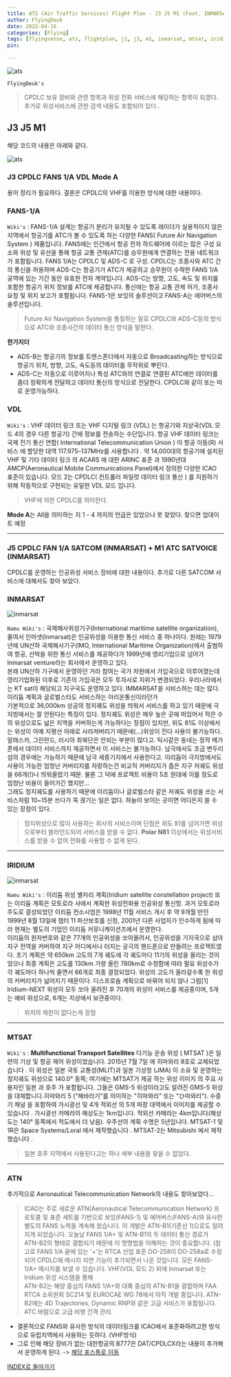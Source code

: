 ```yaml
---
title: ATS (Air Traffic Services) Flight Plan - J3 J5 M1 (Feat. INMARSAT, MTSAT, IRIDIUM Satellite Service)
author: FlyingDeuk
date: 2022-04-16
categories: [Flying]
tags: [flyingsense, ats, flightplan, j1, j3, m1, inmarsat, mtsat, iridium]
pin:

---
```


![ats](/img/flying/sense/ats.jpg)

`FlyingDeuk's`
> CPDLC 보유 장비와 관련 항목과 위성 전화 서비스에 해당하는 항목이 되겠다. 추가로 위성서비스에 관한 검색 내용도 포함되어 있다..

## J3 J5 M1
해당 코드의 내용은 아래와 같다.

![ats](/img/flying/sense/ats3.jpg)

### J3 CPDLC FANS 1/A VDL Mode A
용어 정리가 필요하다. 결론은 CPDLC의 VHF를 이용한 방식에 대한 내용이다.

### FANS-1/A
`Wiki's` : FANS-1/A 설계는 항공기 분리가 유지될 수 있도록 레이더가 실용적이지 않은 지역에서 항공기를 ATC가 볼 수 있도록 하는 다양한 FANS( Future Air Navigation System ) 제품입니다. FANS에는 인간에서 항공 전자 하드웨어에 이르는 많은 구성 요소와 위성 및 유선을 통해 항공 교통 관제(ATC)를 승무원에게 연결하는 전용 네트워크가 포함됩니다. FANS 1/A는 CPDLC 및 ADS-C 로 구성. CPDLC는 조종사와 ATC 간의 통신을 허용하며 ADS-C는 항공기가 ATC가 제공하고 승무원이 수락한 FANS 1/A 공역에 있는 기간 동안 유효한 전자 계약입니다. ADS-C는 방향, 고도, 속도 및 위치를 포함한 항공기 위치 정보를 ATC에 제공합니다. 통신에는 항공 교통 관제 허가, 조종사 요청 및 위치 보고가 포함됩니다. FANS-1은 보잉의 솔루션이고 FANS-A는 에어버스의 솔루션입니다.
> Future Air Navigation System을 통칭하는 말로 CPDLC와 ADS-C등의 방식으로 ATC와 조종사간의 데이터 통신 방식을 말한다.

**한가지더**
- ADS-B는 항공기의 정보를 트렌스폰더에서 자동으로 Broadcasting하는 방식으로 항공기 위치, 방향, 고도, 속도등의 데이터를 무작위로 뿌린다.  
- ADS-C는 자동으로 이루어지나 특성 ATC와의 연결로 연결된 ATC에만 데이터를 좀더 정확하게 전달하고 데이터 통신의 방식으로 전달한다. CPDLC와 같이 또는 따로 운영가능하다.

### VDL  
`Wiki's` : VHF 데이터 링크 또는 VHF 디지털 링크 (VDL) 는 항공기와 지상국(VDL 모드 4의 경우 다른 항공기) 간에 정보를 전송하는 수단입니다. 항공 VHF 데이터 링크는 국제 전기 통신 연합( International Telecommunication Union ) 이 항공 이동(R) 서비스 에 할당한 대역 117.975–137MHz를 사용합니다 . 약 14,000대의 항공기에 설치된 VHF 및 기타 데이터 링크 의 ACARS 에 대한 ARINC 표준 과 1990년대 AMCP(Aeronautical Mobile Communications Panel)에서 정의한 다양한 ICAO 표준이 있습니다. 모드 2는 CPDLC( 컨트롤러 파일럿 데이터 링크 통신 ) 를 지원하기 위해 작동적으로 구현되는 유일한 VDL 모드 입니다.
> VHF에 의한 CPDLC를 의미한다.

**Mode A**는 All을 의미하는 지 1 - 4 까지의 언급은 있었으나 못 찾았다. 찾으면 업데이트 예정

-----------

### J5 CPDLC FAN 1/A SATCOM (INMARSAT) + M1 ATC SATVOICE (INMARSAT)
CPDLC를 운영하는 인공위성 서비스 장비에 대한 내용이다.
추가로 다른 SATCOM 서비스에 대해서도 찾아 보았다.

### INMARSAT
![inmarsat](/img/flying/sense/inmarsat1.png)

`Namu Wiki's` : 국제해사위성기구(International maritime satellite organization), 줄여서 인마샛(Inmarsat)은 인공위성을 이용한 통신 서비스 중 하나이다. 원래는 1979년에 UN산하 국제해사기구(IMO, International Maritime Organization)에서 출범하여 항공, 선박을 위한 통신 서비스를 제공하다가 1999년에 영리기업으로 넘어가 Inmarsat venture라는 회사에서 운영하고 있다.<br>
본래 UN산하 기구에서 운영하던 거라 참여는 국가 차원에서 가입국으로 이루어졌는데 영리기업화된 이후로 기존의 가입국은 모두 투자사로 지위가 변경되었다. 우리나라에서는 KT sat이 해당되고 지구국도 운영하고 있다. IMMARSAT을 서비스하는 데는 많다. 이리듐 계획과 글로벌스타도 서비스하는 아리온통신이라던가 <br>
기본적으로 36,000km 상공의 정지궤도 위성을 띄워서 서비스를 하고 있기 때문에 극지방에서는 잘 안된다는 특징이 있다. 정지궤도 위성은 매우 높은 곳에 떠있어서 적은 수의 위성으로도 넓은 지역을 커버하는게 가능하다는 장점이 있지만, 위도 81도 이상에서는 위성이 아예 지평선 아래로 사라져버리기 때문에(...)위성이 진다 사용이 불가능하다. 알래스카, 그린란드, 러시아 최북단은 안되는 부분이 많다고. 틱시같은 동네는 정작 메가폰에서 데이터 서비스까지 제공하면서 이 서비스는 불가능하다. 남극에서도 조금 변두리 섬의 경우에는 가능하기 때문에 남극 세종기지에서 사용한다고. 이리듐이 극지방에서도 사용이 가능한 엄청난 커버리지를 자랑하는건 비교적 커버리지가 좁은 지구 저궤도 위성을 66개(!)나 띄워올렸기 때문. 물론 그 덕에 프로젝트 비용이 5조 원대에 이를 정도로 엄청난 비용이 들어가긴 했지만...<br>
그래도 정지궤도를 사용하기 때문에 이리듐이나 글로벌스타 같은 저궤도 위성을 쓰는 서비스처럼 10~15분 쓰다가 뚝 끊기는 일은 없다. 하늘이 보이는 곳이면 어디든지 쓸 수 있는 장점이 있다.
> 정지위성으로 많이 사용하는 회사의 서비스이며 단점은 위도 81를 넘어가면 위성으로부터 블라인드되어 서비스를 받을 수 없다. **Polar N81** 이상에서는 위성서비스를 받을 수 없어 전화를 사용할 수 없게 된다.

-------

### IRIDIUM
![inmarsat](/img/flying/sense/inmarsat2.png)

`Namu Wiki's` : 이리듐 위성 별자리 계획(Iridium satellite constellation project) 또는 이리듐 계획은 모토로라 사에서 계획한 위성전화용 인공위성 통신망. 과거 모토로라 주도로 결성되었던 이리듐 컨소시엄은 1998년 11월 서비스 개시 후 약 9개월 만인 1999년 8월 13일에 챕터 11 파산보호를 신청, 2001년 다른 사업자가 인수하게 됨에 따라 현재는 별도의 기업인 이리듐 커뮤니케이션즈에서 운영한다.<br>
이리듐의 원자번호와 같은 77개의 인공위성을 쏘아올려서, 인공위성을 기지국으로 삼아 지구 전역을 커버하여 지구 어디에서나 터지는 궁극의 핸드폰으로 만들려는 프로젝트였다. 초기 계획은 약 650km 고도의 7개 궤도에 각 궤도마다 11기의 위성을 올리는 것이었으나 최종 계획은 고도를 130km 가량 올린 780km로 수정함에 따라 필요 위성수가 각 궤도마다 하나씩 줄면서 66개로 최종 결정되었다. 위성의 고도가 올라갈수록 한 위성의 커버리지가 넓어지기 때문이다. 디스프로슘 계획으로 바꿔야 되지 않나 그럼[1] <br>
Iridium-NEXT 위성이 모두 쏘아 올려진 후 70개의 위성이 서비스를 제공중이며, 5개는 예비 위성으로, 6개는 지상에서 보관중이다.
> 위치의 제한이 없다는게 장점

----

### MTSAT

`Wiki's` : **Multifunctional Transport Satellites** 다기능 운송 위성 ( MTSAT )은 일련의 기상 및 항공 제어 위성이었습니다. 2015년 7월 7일 에 히마와리 8호로 교체되었습니다 . 이 위성은 일본 국토 교통성(MLIT)과 일본 기상청 (JMA) 이 소유 및 운영하는 정지궤도 위성으로 140.0° 동쪽; 여기에는 MTSAT가 제공 하는 위성 이미지 의 주요 사용자인 일본 과 호주 가 포함됩니다. 그들은 GMS-5 위성이라고도 알려진 GMS-5 위성을 대체합니다.히마와리 5 ("해바라기"를 의미하는 "히마와리" 또는 "ひ마와리"). 수증기 채널 을 포함하여 가시광선 및 4개 적외선 의 5개 파장 대역에서 이미지를 제공할 수 있습니다 . 가시광선 카메라의 해상도는 1km입니다. 적외선 카메라는 4km입니다(해상도는 140° 동쪽에서 적도에서 더 낮음). 우주선의 계획 수명은 5년입니다. MTSAT-1 및 1R은 Space Systems/Loral 에서 제작했습니다 . MTSAT-2는 Mitsubishi 에서 제작했습니다 .
> 일본 호주 지역에서 사용된다고는 하나 세부 내용을 찾을 수 없었다.

--------

### ATN
추가적으로 Aeronautical Telecommunication Network의 내용도 찾아보았다...

>ICAO는 주로 새로운 ATN(Aeronautical Telecommunication Network) 프로토콜 및 표준 세트를 기반으로 보잉(FANS-1) 및 에어버스(FANS-A)와 유사한 별도의 FANS 노력을 계속해 왔습니다. 이 개발은 ATN-B1(기준선 1)으로도 알려지게 되었습니다. 오늘날 FANS 1/A+ 및 ATN-B1의 두 데이터 통신 경로가 ATN-B2의 형태로 결합되기 때문에 이 명명법을 이해하는 것이 중요합니다. (참고로 FANS 1/A 끝에 있는 '+'는 RTCA 산업 표준 DO-258이 DO-258a로 수정되어 CPDLC에 메시지 지연 기능이 추가되면서 나온 것입니다. 모든 FANS-1/A+ 메시지를 보낼 수 있습니다. VHF(VDL 모드 2) 외에 Inmarsat 또는 Iridium 위성 시스템을 통해 <br>
ATN-B2는 해양 중심의 FANS 1/A+와 대륙 중심의 ATN-B1을 결합하며 FAA RTCA 소위원회 SC214 및 EUROCAE WG 78에서 아직 개발 중입니다. ATN-B2에는 4D Trajectories, Dynamic RNP와 같은 고급 서비스가 포함됩니다. ATC 바람으로 고급 비행 간격 관리.
- 결론적으로 FANS와 유사한 방식의 데이터링크를 ICAO에서 표준화하려고한 방식으로 유럽지역에서 사용하는 듯하다. (VHF방식)
- 그로 인해 해당 장비가 없는 대한항공의 B777은 DAT/CPDLCX라는 내용이 추가해서 운영하게 된다. -> [해당 포스틍로 이동](/posts/cpdlcx/)


[INDEX로 돌아가기](/posts/ats/)
